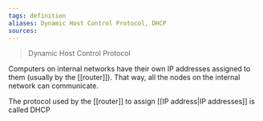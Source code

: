 ```yaml
---
tags: definition
aliases: Dynamic Host Control Protocol, DHCP
sources: 
---
```


> Dynamic Host Control Protocol

Computers on internal networks have their own IP addresses assigned to them (usually by the [[router]]). That way, all the nodes on the internal network can communicate. 

The protocol used by the [[router]] to assign [[IP address|IP addresses]] is called DHCP